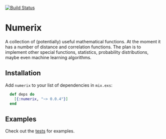 [![Build Status](https://travis-ci.org/safwank/Numerix.svg?branch=master)](https://travis-ci.org/safwank/Numerix)

# Numerix

A collection of (potentially) useful mathematical functions. At the moment it has a number of distance and correlation functions. The plan is to implement other special functions, statistics, probability distributions, maybe even machine learning algorithms.

## Installation

Add `numerix` to your list of dependencies in `mix.exs`:

```elixir
  def deps do
    [{:numerix, "~> 0.0.4"}]
  end
```

## Examples

Check out the [tests](https://github.com/safwank/Numerix/tree/master/test) for examples.
